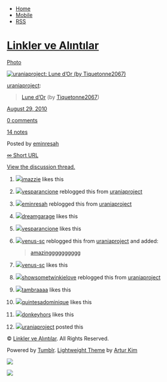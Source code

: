-   [Home](/)
-   [Mobile](/mobile)
-   [RSS](http://eminresah.tumblr.com/rss)

[Linkler ve Alıntılar](/)
=========================

[Photo](http://eminresah.tumblr.com/post/1030700414/uraniaproject-lune-dor-by-tiquetonne2067)

[![uraniaproject: Lune d’Or (by
Tiquetonne2067)](http://41.media.tumblr.com/tumblr_l7viesLcYK1qzelcho1_500.jpg)](http://www.flickr.com/photos/99996011@N00/4932580529/)
[](http://41.media.tumblr.com/tumblr_l7viesLcYK1qzelcho1_540.jpg)

[uraniaproject](http://uraniaproject.tumblr.com/post/1026146074/lune-dor-by-tiquetonne2067):

> [Lune d’Or](http://www.flickr.com/photos/99996011@N00/4932580529/) (by
> [Tiquetonne2067](http://flickr.com/photos/99996011@N00))

[August 29,
2010](http://eminresah.tumblr.com/post/1030700414/uraniaproject-lune-dor-by-tiquetonne2067)

[0
comments](http://eminresah.tumblr.com/post/1030700414/uraniaproject-lune-dor-by-tiquetonne2067#disqus_thread)

[14
notes](http://eminresah.tumblr.com/post/1030700414/uraniaproject-lune-dor-by-tiquetonne2067#notes)

Posted by [eminresah](http://eminresah.tumblr.com/)

[∞ Short URL](http://tmblr.co/ZWS1OyzRpr_)

[View the discussion thread.](http://erblog.disqus.com/?url=ref)

1.  [![](http://33.media.tumblr.com/avatar_bf6844d9e6a8_16.png)](http://jmazzie.tumblr.com/ "Goodly Frowzy ")[jmazzie](http://jmazzie.tumblr.com/ "Goodly Frowzy")
    likes this
2.  [![](http://33.media.tumblr.com/avatar_2a4d1f10dac8_16.png)](http://vesparancione.tumblr.com/ "clessidra")[vesparancione](http://vesparancione.tumblr.com/ "clessidra")
    reblogged this from
    [uraniaproject](http://uraniaproject.tumblr.com/ "The Urania Project")
3.  [![](http://38.media.tumblr.com/avatar_06c8562d8d9e_16.png)](http://eminresah.tumblr.com/ "Linkler ve Alıntılar")[eminresah](http://eminresah.tumblr.com/ "Linkler ve Alıntılar")
    reblogged this from
    [uraniaproject](http://uraniaproject.tumblr.com/ "The Urania Project")
4.  [![](http://33.media.tumblr.com/avatar_0d3aa7f0e790_16.png)](http://dreamgarage.tumblr.com/ "Dream Garage ")[dreamgarage](http://dreamgarage.tumblr.com/ "Dream Garage")
    likes this
5.  [![](http://33.media.tumblr.com/avatar_2a4d1f10dac8_16.png)](http://vesparancione.tumblr.com/ "clessidra ")[vesparancione](http://vesparancione.tumblr.com/ "clessidra")
    likes this
6.  [![](http://38.media.tumblr.com/avatar_33ab5d88c269_16.png)](http://venus-sc.tumblr.com/ "Vênus")[venus-sc](http://venus-sc.tumblr.com/ "Vênus")
    reblogged this from
    [uraniaproject](http://uraniaproject.tumblr.com/ "The Urania Project")
    and added:

    > [amazingggggggggg](http://venus-sc.tumblr.com/post/1026368835 "View post")

7.  [![](http://38.media.tumblr.com/avatar_33ab5d88c269_16.png)](http://venus-sc.tumblr.com/ "Vênus ")[venus-sc](http://venus-sc.tumblr.com/ "Vênus")
    likes this
8.  [![](http://38.media.tumblr.com/avatar_488b71fcdce3_16.png)](http://showsometwinkielove.tumblr.com/ "Fuck it")[showsometwinkielove](http://showsometwinkielove.tumblr.com/ "Fuck it")
    reblogged this from
    [uraniaproject](http://uraniaproject.tumblr.com/ "The Urania Project")
9.  [![](http://38.media.tumblr.com/avatar_422f3e4bf209_16.png)](http://tambraaaa.tumblr.com/ "Chaotic Babbling & Sight Seeing ")[tambraaaa](http://tambraaaa.tumblr.com/ "Chaotic Babbling & Sight Seeing")
    likes this
10. [![](http://33.media.tumblr.com/avatar_cba9b2fc6d15_16.png)](http://quintesadominique.tumblr.com/ "love, passion, bliss ")[quintesadominique](http://quintesadominique.tumblr.com/ "love, passion, bliss")
    likes this
11. [![](http://33.media.tumblr.com/avatar_1dfc5ba70eb3_16.png)](http://donkeyhors.tumblr.com/ "Donkey Hors Dev Blog ")[donkeyhors](http://donkeyhors.tumblr.com/ "Donkey Hors Dev Blog")
    likes this
12. [![](http://31.media.tumblr.com/avatar_3be7ae77ee66_16.png)](http://uraniaproject.tumblr.com/ "The Urania Project")[uraniaproject](http://uraniaproject.tumblr.com/ "The Urania Project")
    posted this

© [Linkler ve Alıntılar](/). All Rights Reserved.

Powered by [Tumblr](http://tumblr.com). [Lightweight
Theme](http://www.tumblr.com/theme/10820) by [Artur
Kim](http://arturkim.com)

![](https://px.srvcs.tumblr.com/impixu?T=1434918700&J=eyJ0eXBlIjoidXJsIiwidXJsIjoiaHR0cDpcL1wvZW1pbnJlc2FoLnR1bWJsci5jb21cL3Bvc3RcLzEwMzA3MDA0MTRcL3VyYW5pYXByb2plY3QtbHVuZS1kb3ItYnktdGlxdWV0b25uZTIwNjciLCJyZXF0eXBlIjowLCJyb3V0ZSI6IlwvcG9zdFwvOmlkXC86c3VtbWFyeSIsIm5vc2NyaXB0IjoxfQ==&U=PDPPMIJPCK&K=8d44189253a7a2c3043e11bff60903bdbbe03ed3aa1b17fb17f4783c4ce30499&R=)

![](https://px.srvcs.tumblr.com/impixu?T=1434918700&J=eyJ0eXBlIjoicG9zdCIsInVybCI6Imh0dHA6XC9cL2VtaW5yZXNhaC50dW1ibHIuY29tXC9wb3N0XC8xMDMwNzAwNDE0XC91cmFuaWFwcm9qZWN0LWx1bmUtZG9yLWJ5LXRpcXVldG9ubmUyMDY3IiwicmVxdHlwZSI6MCwicm91dGUiOiJcL3Bvc3RcLzppZFwvOnN1bW1hcnkiLCJwb3N0cyI6W3sicm9vdF9ibG9naWQiOiIxMDk4ODgyIiwicm9vdF9wb3N0aWQiOiIxMDI2MTQ2MDc0IiwicG9zdGlkIjoiMTAzMDcwMDQxNCIsImJsb2dpZCI6IjM2NDgwMjgiLCJzb3VyY2UiOjMzfV0sIm5vc2NyaXB0IjoxfQ==&U=FIHJJBBJCH&K=19b2740a919f4dfae6013dfe1ba53915c478e37f18984d082a406f580b5a3d21&R=)

